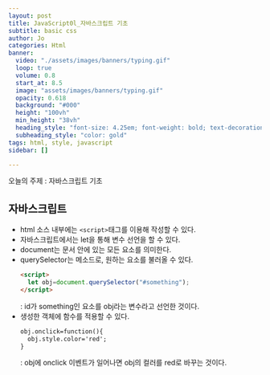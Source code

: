 ```yaml
---
layout: post
title: JavaScript0l_자바스크립트 기초
subtitle: basic css
author: Jo
categories: Html
banner:
  video: "./assets/images/banners/typing.gif"
  loop: true
  volume: 0.8
  start_at: 8.5
  image: "assets/images/banners/typing.gif"
  opacity: 0.618
  background: "#000"
  height: "100vh"
  min_height: "38vh"
  heading_style: "font-size: 4.25em; font-weight: bold; text-decoration: underline"
  subheading_style: "color: gold"
tags: html, style, javascript
sidebar: []

---
```


오늘의 주제 : 자바스크립트 기초

## 자바스크립트
- html 소스 내부에는 ``<script>``태그를 이용해 작성할 수 있다.
- 자바스크립트에서는 let을 통해 변수 선언을 할 수 있다.
- document는 문서 안에 있는 모든 요소를 의미한다.
- querySelector는 메소드로, 원하는 요소를 불러올 수 있다.
  ```html
  <script>
    let obj=document.querySelector("#something");
  </script>
  ```
  : id가 something인 요소를 obj라는 변수라고 선언한 것이다.
- 생성한 객체에 함수를 적용할 수 있다.
  ```html
  obj.onclick=function(){
    obj.style.color='red';
  }
  ```
  : obj에 onclick 이벤트가 일어나면 obj의 컬러를 red로 바꾸는 것이다.


















